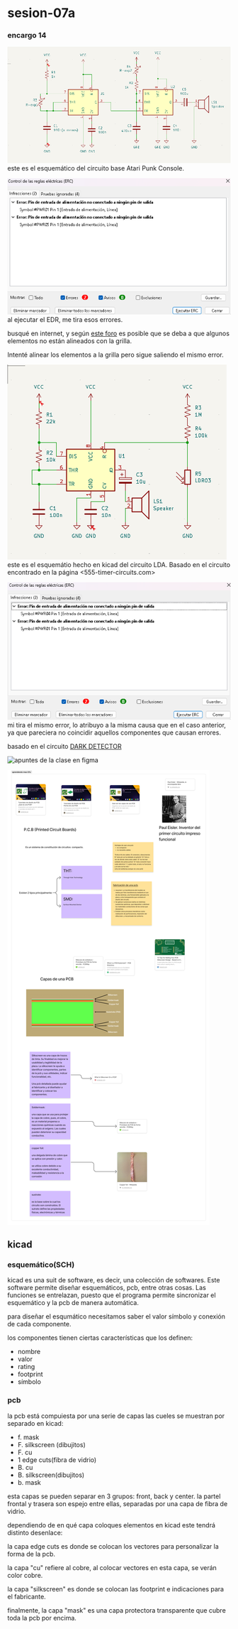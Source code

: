 # sesion-07a

### encargo 14

![esquemático kicad del APC](./archivos/tme-07a-schApc.png)
este es el esquemático del circuito base Atari Punk Console.

![error que me tira](./archivos/tme-07a-schError.png)
al ejecutar el EDR, me tira esos errores.

busqué en internet, y según [este foro](https://forum.kicad.info/t/erc-falsely-reporting-pin-not-connected/32455/2) es posible que se deba a que algunos elementos no están alineados con la grilla.

Intenté alinear los elementos a la grilla pero sigue saliendo el mismo error.

![error que me tira](./archivos/tme-07a-sch-lda.png)
este es el esquemátio hecho en kicad del circuito LDA. Basado en el circuito encontrado en la página <555-timer-circuits.com>


![error que me tira el esquemático del LDA](./archivos/tme-07a-ldaError.png)
mi tira el mismo error, lo atribuyo a la misma causa que en el caso anterior, ya que pareciera no coincidir aquellos componentes que causan errores.

basado en el circuito [DARK DETECTOR](https://www.555-timer-circuits.com/dark-detector.html)


![apuntes de la clase en figma](./archivos/tme-07a-apunte.png)

![investigación extra en figma](./archivos/tme-07a-investigar.png)

## kicad

### esquemático(SCH)
kicad es una suit de software, es decir, una colección de softwares. Este software permite diseñar esquemáticos, pcb, entre otras cosas. Las funciones se entrelazan, puesto que el programa permite sincronizar el esquemático y la pcb de manera automática.

para diseñar el esqumático necesitamos saber el valor símbolo y conexión de cada componente.

los componentes tienen ciertas características que los definen:

- nombre
- valor
- rating
- footprint
- símbolo

### pcb

la pcb está compuiesta por una serie de capas las cueles se muestran por separado en kicad:

- f. mask
- F. silkscreen (dibujitos)
- F. cu
- 1 edge cuts(fibra de vidrio)
- B. cu
- B. silkscreen(dibujitos)
- b. mask

esta capas se pueden separar en 3 grupos: front, back y center. la partel frontal y trasera son espejo entre ellas, separadas por una capa de fibra de vidrio.

dependiendo de en qué capa coloques elementos en kicad este tendrá distinto desenlace:

la capa edge cuts es donde se colocan  los vectores para personalizar la forma de la pcb.

la capa "cu" refiere al cobre, al colocar vectores en esta capa, se verán color cobre.

la capa "silkscreen" es donde se colocan las footprint e indicaciones para el fabricante.

finalmente, la capa "mask" es una capa protectora transparente que cubre toda la pcb por encima.

